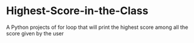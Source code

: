 # Highest-Score-in-the-Class
A Python projects of for loop that will print the highest score among all the score given by the user

